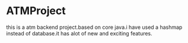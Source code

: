 # ATMProject
this is a atm backend project.based on core java.i have used a hashmap instead of database.it has alot of new and exciting features.
